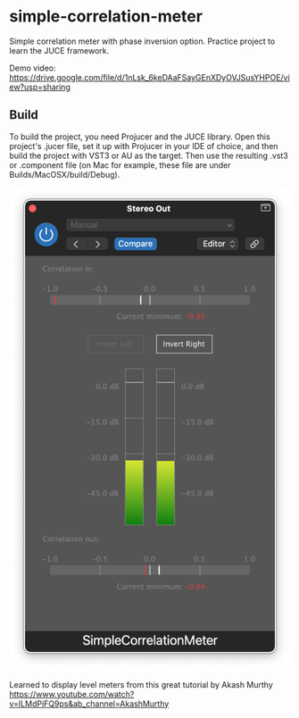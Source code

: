# simple-correlation-meter
Simple correlation meter with phase inversion option. Practice project to learn the JUCE framework.

Demo video: https://drive.google.com/file/d/1nLsk_6keDAaFSayGEnXDyOVJSusYHPOE/view?usp=sharing

## Build

To build the project, you need Projucer and the JUCE library. Open this project's .jucer file, set it up with Projucer in your IDE of choice, and then build the project with VST3 or AU as the target. Then use the resulting .vst3 or .component file (on Mac for example, these file are under Builds/MacOSX/build/Debug).

![plot](./Data/SimpleCorrelationMeter.png)

Learned to display level meters from this great tutorial by Akash Murthy https://www.youtube.com/watch?v=ILMdPjFQ9ps&ab_channel=AkashMurthy
